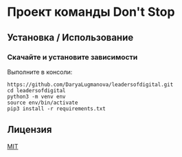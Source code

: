 # Проект команды Don't Stop
### 

## Установка / Использование 
### Скачайте и установите зависимости
Выполните в консоли:
```
https://github.com/DaryaLugmanova/leadersofdigital.git
cd leadersofdigital
python3 -m venv env
source env/bin/activate
pip3 install -r requirements.txt
```

## Лицензия
[MIT](https://choosealicense.com/licenses/mit/)
